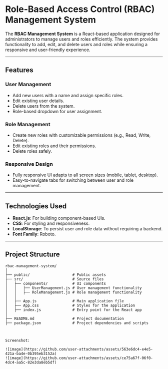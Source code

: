 # **Role-Based Access Control (RBAC) Management System**

The **RBAC Management System** is a React-based application designed for administrators to manage users and roles efficiently. The system provides functionality to add, edit, and delete users and roles while ensuring a responsive and user-friendly experience.

---

## **Features**

### **User Management**
- Add new users with a name and assign specific roles.
- Edit existing user details.
- Delete users from the system.
- Role-based dropdown for user assignment.

### **Role Management**
- Create new roles with customizable permissions (e.g., Read, Write, Delete).
- Edit existing roles and their permissions.
- Delete roles safely.

### **Responsive Design**
- Fully responsive UI adapts to all screen sizes (mobile, tablet, desktop).
- Easy-to-navigate tabs for switching between user and role management.

---

## **Technologies Used**
- **React.js**: For building component-based UIs.
- **CSS**: For styling and responsiveness.
- **LocalStorage**: To persist user and role data without requiring a backend.
- **Font Family**: Roboto.

---

## **Project Structure**

```plaintext
rbac-management-system/
│
├── public/                   # Public assets
├── src/                      # Source files
│   ├── components/           # UI components
│   │   ├── UserManagement.js # User management functionality
│   │   ├── RoleManagement.js # Role management functionality
│   │
│   ├── App.js                # Main application file
│   ├── App.css               # Styles for the application
│   ├── index.js              # Entry point for the React app
│
├── README.md                 # Project documentation
├── package.json              # Project dependencies and scripts



Screenshot:

![image](https://github.com/user-attachments/assets/563e6dc4-e4e5-421a-ba4e-0b395eb3152a)
![image](https://github.com/user-attachments/assets/ce75a67f-06f0-4dc4-aa5c-82e3da8eb5df)

